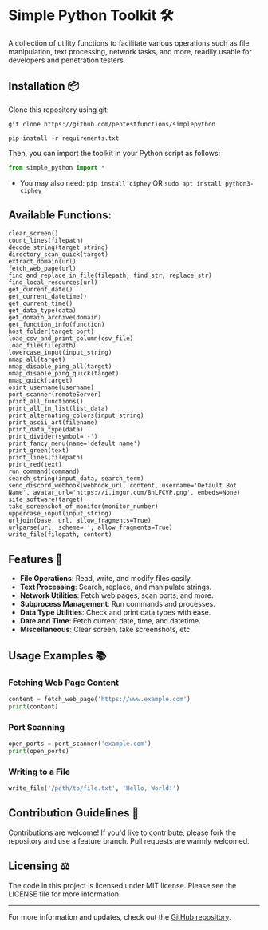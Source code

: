 
# Simple Python Toolkit 🛠️

A collection of utility functions to facilitate various operations such as file manipulation, text processing, network tasks, and more, readily usable for developers and penetration testers.

## Installation 📦

Clone this repository using git:

```
git clone https://github.com/pentestfunctions/simplepython
```
```
pip install -r requirements.txt
```

Then, you can import the toolkit in your Python script as follows:

```python
from simple_python import *
```

- You may also need:
  `pip install ciphey`
  OR
  `sudo apt install python3-ciphey`


## Available Functions:

```
clear_screen()
count_lines(filepath)
decode_string(target_string)
directory_scan_quick(target)
extract_domain(url)
fetch_web_page(url)
find_and_replace_in_file(filepath, find_str, replace_str)
find_local_resources(url)
get_current_date()
get_current_datetime()
get_current_time()
get_data_type(data)
get_domain_archive(domain)
get_function_info(function)
host_folder(target_port)
load_csv_and_print_column(csv_file)
load_file(filepath)
lowercase_input(input_string)
nmap_all(target)
nmap_disable_ping_all(target)
nmap_disable_ping_quick(target)
nmap_quick(target)
osint_username(username)
port_scanner(remoteServer)
print_all_functions()
print_all_in_list(list_data)
print_alternating_colors(input_string)
print_ascii_art(filename)
print_data_type(data)
print_divider(symbol='-')
print_fancy_menu(name='default name')
print_green(text)
print_lines(filepath)
print_red(text)
run_command(command)
search_string(input_data, search_term)
send_discord_webhook(webhook_url, content, username='Default Bot Name', avatar_url='https://i.imgur.com/8nLFCVP.png', embeds=None)
site_software(target)
take_screenshot_of_monitor(monitor_number)
uppercase_input(input_string)
urljoin(base, url, allow_fragments=True)
urlparse(url, scheme='', allow_fragments=True)
write_file(filepath, content)
```

## Features 🌟

- **File Operations**: Read, write, and modify files easily.
- **Text Processing**: Search, replace, and manipulate strings.
- **Network Utilities**: Fetch web pages, scan ports, and more.
- **Subprocess Management**: Run commands and processes.
- **Data Type Utilities**: Check and print data types with ease.
- **Date and Time**: Fetch current date, time, and datetime.
- **Miscellaneous**: Clear screen, take screenshots, etc.

## Usage Examples 📚

### Fetching Web Page Content

```python
content = fetch_web_page('https://www.example.com')
print(content)
```

### Port Scanning

```python
open_ports = port_scanner('example.com')
print(open_ports)
```

### Writing to a File

```python
write_file('/path/to/file.txt', 'Hello, World!')
```

## Contribution Guidelines 🤝

Contributions are welcome! If you'd like to contribute, please fork the repository and use a feature branch. Pull requests are warmly welcomed.

## Licensing ⚖️

The code in this project is licensed under MIT license. Please see the LICENSE file for more information.

---

For more information and updates, check out the [GitHub repository](https://github.com/pentestfunctions/simplepython).
